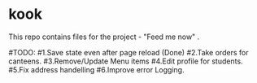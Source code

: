 # kook
This repo contains files for the project - "Feed me now" .

#TODO:
#1.Save state even after page reload (Done)
#2.Take orders for canteens.
#3.Remove/Update Menu items
#4.Edit profile for students.
#5.Fix address handelling
#6.Improve error Logging.
